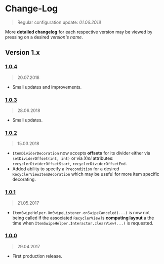 Change-Log
===============
> Regular configuration update: _01.06.2018_

More **detailed changelog** for each respective version may be viewed by pressing on a desired _version's name_.

## Version 1.x ##

### [1.0.4](https://github.com/universum-studios/android_recycler/releases/tag/v1.0.4) ###
> 20.07.2018

- Small updates and improvements.

### [1.0.3](https://github.com/universum-studios/android_recycler/releases/tag/v1.0.3) ###
> 28.06.2018

- Small updates.

### [1.0.2](https://github.com/universum-studios/android_recycler/releases/tag/v1.0.2) ###
> 15.03.2018

- `ItemDividerDecoration` now accepts **offsets** for its divider either via `setDividerOffset(int, int)`
  or via _Xml_ attributes: `recyclerDividerOffsetStart`, `recyclerDividerOffsetEnd`.
- Added ability to specify a `Precondition` for a desired `RecyclerViewItemDecoration` which may be
  useful for more item specific decorating.

### [1.0.1](https://github.com/universum-studios/android_recycler/releases/tag/v1.0.1) ###
> 21.05.2017

- `ItemSwipeHelper.OnSwipeListener.onSwipeCanceled(...)` is now not being called if the associated
  `RecyclerView` is **computing layout** a the time when `ItemSwipeHelper.Interactor.clearView(...)`
  is requested.

### [1.0.0](https://github.com/universum-studios/android_recycler/releases/tag/v1.0.0) ###
> 29.04.2017

- First production release.